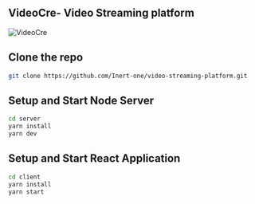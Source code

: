 ## VideoCre- Video Streaming platform
![VideoCre](https://github.com/Inert-one/video-streaming-platform/tree/master/client/public/VideoCre.svg)

## Clone the repo

``` bash
git clone https://github.com/Inert-one/video-streaming-platform.git
```

## Setup and Start Node Server
``` bash
cd server
yarn install
yarn dev
```

## Setup and Start React Application
``` bash
cd client
yarn install
yarn start
```
